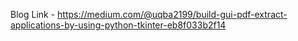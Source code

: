 
Blog Link - https://medium.com/@uqba2199/build-gui-pdf-extract-applications-by-using-python-tkinter-eb8f033b2f14
